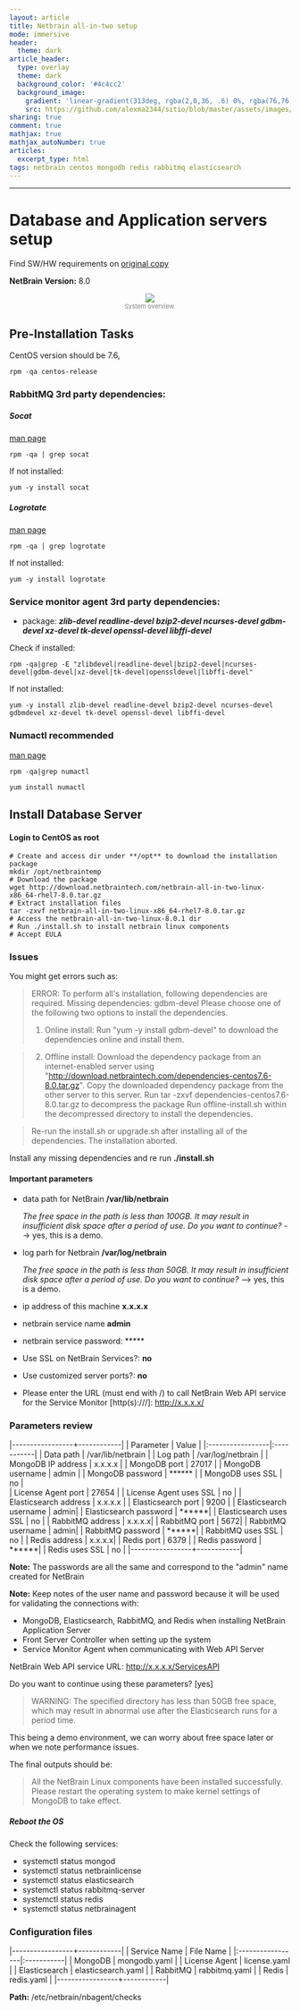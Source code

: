 ```yaml
---
layout: article
title: Netbrain all-in-two setup
mode: immersive
header:
  theme: dark
article_header:
  type: overlay
  theme: dark
  background_color: '#4c4cc2'
  background_image:
    gradient: 'linear-gradient(313deg, rgba(2,0,36, .6) 0%, rgba(76,76,194, .6) 47%, rgba(0,212,255, .6) 100%)'
    src: https://github.com/alexma2344/sitio/blob/master/assets/images/rainbows.jpg?raw=true"
sharing: true
comment: true
mathjax: true
mathjax_autoNumber: true
articles:
  excerpt_type: html
tags: netbrain centos mongodb redis rabbitmq elasticsearch
---
```


<!--more-->

---

# Database and Application servers setup

Find SW/HW requirements on [original copy](https://netbraintech.com/docs/ie80/NetBrain_System_Setup_Guide_Two-Server_Deployment.pdf)

**NetBrain Version:** 8.0

<center><img src="https://github.com/alexma2344/sitio/blob/master/assets/images/dsa.PNG?raw=true"></center>
<div style="text-align: center;">
    <span style="font-size:11px; color:grey">
        System overview. 
    </span>
</div>

## Pre-Installation Tasks

CentOS version should be 7.6,

	rpm -qa centos-release


### RabbitMQ 3rd party dependencies:

##### Socat

[man page](https://linux.die.net/man/1/socat)


	rpm -qa | grep socat

If not installed:

	yum -y install socat


##### Logrotate

[man page](https://linux.die.net/man/8/logrotate)


	rpm -qa | grep logrotate

If not installed:

	yum -y install logrotate

### Service monitor agent 3rd party dependencies:

- package: ***zlib-devel readline-devel bzip2-devel ncurses-devel gdbm-devel xz-devel tk-devel openssl-devel libffi-devel***

Check if installed:

	rpm -qa|grep -E "zlibdevel|readline-devel|bzip2-devel|ncurses-devel|gdbm-devel|xz-devel|tk-devel|openssldevel|libffi-devel"

If not installed:

	yum -y install zlib-devel readline-devel bzip2-devel ncurses-devel gdbmdevel xz-devel tk-devel openssl-devel libffi-devel


### Numactl recommended

[man page](https://linux.die.net/man/8/numactl)

	rpm -qa|grep numactl

	yum install numactl


## Install Database Server

#### Login to CentOS as root

	# Create and access dir under **/opt** to download the installation package
	mkdir /opt/netbraintemp
	# Download the package
	wget http://download.netbraintech.com/netbrain-all-in-two-linux-x86_64-rhel7-8.0.tar.gz
	# Extract installation files
	tar -zxvf netbrain-all-in-two-linux-x86_64-rhel7-8.0.tar.gz
	# Access the netbrain-all-in-two-linux-8.0.1 dir
	# Run ./install.sh to install netbrain linux components
	# Accept EULA

### Issues

You might get errors such as:

>ERROR: To perform all's installation, following dependencies are required.
>Missing dependencies: gdbm-devel
>Please choose one of the following two options to install the dependencies.
>  1) Online install:
>      Run "yum -y install gdbm-devel" to download the dependencies online and install them.

>  2) Offline install:
>      Download the dependency package from an internet-enabled server using "http://download.netbraintech.com/dependencies-centos7.6-8.0.tar.gz".
>      Copy the downloaded dependency package from the other server to this server.
>      Run tar -zxvf dependencies-centos7.6-8.0.tar.gz to decompress the package
>      Run offline-install.sh within the decompressed directory to install the dependencies.

> Re-run the install.sh or upgrade.sh after installing all of the dependencies. The installation aborted.

Install any missing dependencies and re run **./install.sh**

#### Important parameters

- data path for NetBrain **/var/lib/netbrain**

	*The free space in the path is less than 100GB. It may result in insufficient disk space after a period of use. Do you want to continue?* --> yes, this is a demo.


- log parh for Netbrain **/var/log/netbrain**

	*The free space in the path is less than 50GB. It may result in insufficient disk space after a period of use. Do you want to continue?* --> yes, this is a demo.

- ip address of this machine **x.x.x.x**
- netbrain service name **admin**
- netbrain service password: *****
- Use SSL on NetBrain Services?: **no**
- Use customized server ports?: **no**
- Please enter the URL (must end with /) to call NetBrain Web API service for the Service Monitor [http(s)://<IP address or hostname of NetBrain Application Server>/]: http://x.x.x.x/


### Parameters review

|-----------------+------------|
| Parameter | Value |
|:-----------------|:-----------|
| Data path | /var/lib/netbrain |
| Log path     | /var/log/netbrain |
| MongoDB IP address      | x.x.x.x |
| MongoDB port | 27017 |
| MongoDB username | admin |
| MongoDB password | ****** |
| MongoDB uses SSL | no |    
| License Agent port     | 27654 | 
| License Agent uses SSL | no | 
| Elasticsearch address  | x.x.x.x | 
| Elasticsearch port     |  9200 | 
| Elasticsearch username | admin| 
| Elasticsearch password | ******| 
| Elasticsearch uses SSL | no | 
| RabbitMQ address       | x.x.x.x| 
| RabbitMQ port          | 5672| 
| RabbitMQ username      | admin| 
| RabbitMQ password      | ******| 
| RabbitMQ uses SSL      | no | 
| Redis address          | x.x.x.x| 
| Redis port             | 6379 | 
| Redis password         | ******| 
| Redis uses SSL         | no | 
|-----------------+------------|

**Note:** The passwords are all the same and correspond to the "admin" name created for NetBrain

**Note:** Keep notes of the user name and password because it will be used for validating the connections with:
- MongoDB, Elasticsearch, RabbitMQ, and Redis when installing NetBrain Application Server
- Front Server Controller when setting up the system
- Service Monitor Agent when communicating with Web API Server

NetBrain Web API service URL:   http://x.x.x.x/ServicesAPI

Do you want to continue using these parameters? [yes]


> WARNING: The specified directory has less than 50GB free space, which may result in abnormal use after the Elasticsearch runs for a period time.

This being a demo environment, we can worry about free space later or when we note performance issues.

The final outputs should be:

> All the NetBrain Linux components have been installed successfully.
> Please restart the operating system to make kernel settings of MongoDB to take effect.

##### Reboot the OS

Check the following services:

- systemctl status mongod
- systemctl status netbrainlicense
- systemctl status elasticsearch
- systemctl status rabbitmq-server
- systemctl status redis
- systemctl status netbrainagent

### Configuration files

|-----------------+------------|
| Service Name |  File Name |
|:-----------------|:-----------|
| MongoDB | mongodb.yaml |
| License Agent | license.yaml |
| Elasticsearch | elasticsearch.yaml |
| RabbitMQ | rabbitmq.yaml |
| Redis | redis.yaml |
|-----------------+------------|

**Path:** /etc/netbrain/nbagent/checks


